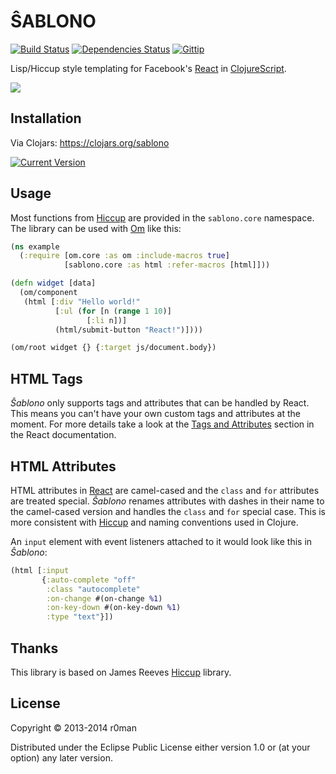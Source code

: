 # ŜABLONO
  [![Build Status](https://travis-ci.org/r0man/sablono.png)](https://travis-ci.org/r0man/sablono)
  [![Dependencies Status](http://jarkeeper.com/r0man/sablono/status.png)](http://jarkeeper.com/r0man/sablono)
  [![Gittip](http://img.shields.io/gittip/r0man.svg)](https://www.gittip.com/r0man)

Lisp/Hiccup style templating for Facebook's
[React](http://facebook.github.io/react) in
[ClojureScript](https://github.com/clojure/clojurescript).

![](http://imgs.xkcd.com/comics/tags.png)

## Installation

Via Clojars: https://clojars.org/sablono

[![Current Version](https://clojars.org/sablono/latest-version.svg)](https://clojars.org/sablono)

## Usage

Most functions from [Hiccup](https://github.com/weavejester/hiccup)
are provided in the `sablono.core` namespace. The library can be used
with [Om](https://github.com/swannodette/om) like this:

``` clj
(ns example
  (:require [om.core :as om :include-macros true]
			[sablono.core :as html :refer-macros [html]]))

(defn widget [data]
  (om/component
   (html [:div "Hello world!"
		  [:ul (for [n (range 1 10)]
				 [:li n])]
		  (html/submit-button "React!")])))

(om/root widget {} {:target js/document.body})
```

## HTML Tags

*Ŝablono* only supports tags and attributes that can be handled by
React. This means you can't have your own custom tags and attributes
at the moment. For more details take a look at the
[Tags and Attributes](http://facebook.github.io/react/docs/tags-and-attributes.html)
section in the React documentation.

## HTML Attributes

HTML attributes in
[React](http://facebook.github.io/react/docs/tags-and-attributes.html#html-attributes)
are camel-cased and the `class` and `for` attributes are treated
special. *Ŝablono* renames attributes with dashes in their name to the
camel-cased version and handles the `class` and `for` special
case. This is more consistent with
[Hiccup](https://github.com/weavejester/hiccup) and naming conventions
used in Clojure.

An `input` element with event listeners attached to it would look like
this in *Ŝablono*:

``` clj
(html [:input
	   {:auto-complete "off"
		:class "autocomplete"
		:on-change #(on-change %1)
		:on-key-down #(on-key-down %1)
		:type "text"}])
```

## Thanks

This library is based on James Reeves [Hiccup](https://github.com/weavejester/hiccup) library.

## License

Copyright © 2013-2014 r0man

Distributed under the Eclipse Public License either version 1.0 or (at
your option) any later version.
